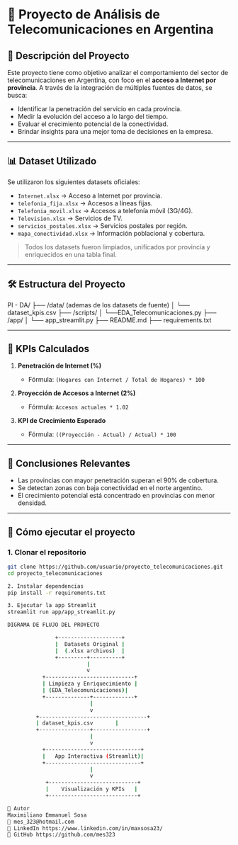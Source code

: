 # 📡 Proyecto de Análisis de Telecomunicaciones en Argentina

## 🧾 Descripción del Proyecto

Este proyecto tiene como objetivo analizar el comportamiento del sector de telecomunicaciones en Argentina, con foco en el **acceso a Internet por provincia**. A través de la integración de múltiples fuentes de datos, se busca:

- Identificar la penetración del servicio en cada provincia.
- Medir la evolución del acceso a lo largo del tiempo.
- Evaluar el crecimiento potencial de la conectividad.
- Brindar insights para una mejor toma de decisiones en la empresa.

---

## 📊 Dataset Utilizado

Se utilizaron los siguientes datasets oficiales:

- `Internet.xlsx` → Acceso a Internet por provincia.
- `telefonia_fija.xlsx` → Accesos a líneas fijas.
- `Telefonia_movil.xlsx` → Accesos a telefonía móvil (3G/4G).
- `Television.xlsx` → Servicios de TV.
- `servicios_postales.xlsx` → Servicios postales por región.
- `mapa_conectividad.xlsx` → Información poblacional y cobertura.

> Todos los datasets fueron limpiados, unificados por provincia y enriquecidos en una tabla final.

---

## 🛠️ Estructura del Proyecto

PI - DA/ 
├── /data/ (ademas de los datasets de fuente)
│ └── dataset_kpis.csv 
├── /scripts/ 
│ └──EDA_Telecomunicaciones.py 
├── /app/ 
│ └── app_streamlit.py 
├── README.md 
├── requirements.txt


---

## 🧮 KPIs Calculados

1. **Penetración de Internet (%)**
   - Fórmula: `(Hogares con Internet / Total de Hogares) * 100`

2. **Proyección de Accesos a Internet (2%)**
   - Fórmula: `Accesos actuales * 1.02`

3. **KPI de Crecimiento Esperado**
   - Fórmula: `((Proyección - Actual) / Actual) * 100`

---

## 🧠 Conclusiones Relevantes

- Las provincias con mayor penetración superan el 90% de cobertura.
- Se detectan zonas con baja conectividad en el norte argentino.
- El crecimiento potencial está concentrado en provincias con menor densidad.

---

## 🚀 Cómo ejecutar el proyecto

### 1. Clonar el repositorio

```bash
git clone https://github.com/usuario/proyecto_telecomunicaciones.git
cd proyecto_telecomunicaciones

2. Instalar dependencias
pip install -r requirements.txt

3. Ejecutar la app Streamlit
streamlit run app/app_streamlit.py

DIGRAMA DE FLUJO DEL PROYECTO

               +--------------------+
               |  Datasets Original |
               |  (.xlsx archivos)  |
               +---------+----------+
                         |
                         v
           +----------------------------+
           | Limpieza y Enriquecimiento |
           | (EDA_Telecomunicaciones)|
           +--------------+-------------+
                          |
                          v
         +----------------------------------+
         | dataset_kpis.csv       |
         +----------------+-----------------+
                          |
                          v
           +------------------------------+
           |   App Interactiva (Streamlit)|
           +------------------------------+
                          |
                          v
            +----------------------------+
            |    Visualización y KPIs   |
            +----------------------------+

🙌 Autor
Maximiliano Emmanuel Sosa
📧 mes_323@hotmail.com
🔗 LinkedIn https://www.linkedin.com/in/maxsosa23/
🔗 GitHub https://github.com/mes323